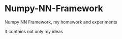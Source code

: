 # Numpy-NN-Framework
Numpy NN Framework, my homework and experiments

It contains not only my ideas
